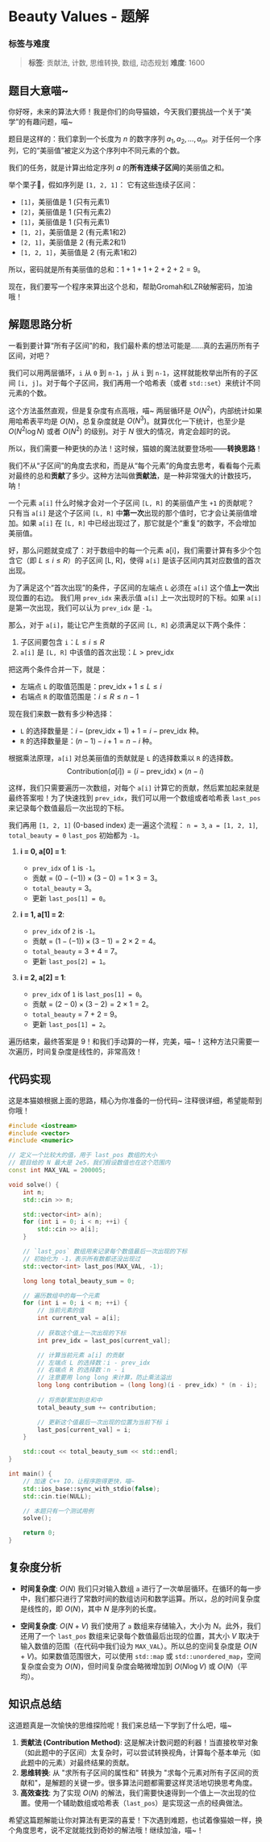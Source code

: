 # Beauty Values - 题解

### 标签与难度
> **标签**: 贡献法, 计数, 思维转换, 数组, 动态规划
> **难度**: 1600

## 题目大意喵~

你好呀，未来的算法大师！我是你们的向导猫娘，今天我们要挑战一个关于“美学”的有趣问题，喵~

题目是这样的：我们拿到一个长度为 $n$ 的数字序列 $a_1, a_2, \dots, a_n$。对于任何一个序列，它的“美丽值”被定义为这个序列中不同元素的个数。

我们的任务，就是计算出给定序列 $a$ 的**所有连续子区间**的美丽值之和。

举个栗子🌰，假如序列是 `[1, 2, 1]`：
它有这些连续子区间：
- `[1]`，美丽值是 1 (只有元素1)
- `[2]`，美丽值是 1 (只有元素2)
- `[1]`，美丽值是 1 (只有元素1)
- `[1, 2]`，美丽值是 2 (有元素1和2)
- `[2, 1]`，美丽值是 2 (有元素2和1)
- `[1, 2, 1]`，美丽值是 2 (有元素1和2)

所以，密码就是所有美丽值的总和：$1 + 1 + 1 + 2 + 2 + 2 = 9$。

现在，我们要写一个程序来算出这个总和，帮助Gromah和LZR破解密码，加油哦！

## 解题思路分析

一看到要计算“所有子区间”的和，我们最朴素的想法可能是……真的去遍历所有子区间，对吧？

我们可以用两层循环，`i` 从 `0` 到 `n-1`，`j` 从 `i` 到 `n-1`，这样就能枚举出所有的子区间 `[i, j]`。对于每个子区间，我们再用一个哈希表（或者 `std::set`）来统计不同元素的个数。

这个方法虽然直观，但是复杂度有点高哦，喵~ 两层循环是 $O(N^2)$，内部统计如果用哈希表平均是 $O(N)$，总复杂度就是 $O(N^3)$。就算优化一下统计，也至少是 $O(N^2 \log N)$ 或者 $O(N^2)$ 的级别。对于 $N$ 很大的情况，肯定会超时的说。

所以，我们需要一种更快的办法！这时候，猫娘的魔法就要登场啦——**转换思路**！

我们不从“子区间”的角度去求和，而是从“每个元素”的角度去思考，看看每个元素对最终的总和**贡献**了多少。这种方法叫做**贡献法**，是一种非常强大的计数技巧，呐！

一个元素 `a[i]` 什么时候才会对一个子区间 `[L, R]` 的美丽值产生 `+1` 的贡献呢？
只有当 `a[i]` 是这个子区间 `[L, R]` 中**第一次**出现的那个值时，它才会让美丽值增加。如果 `a[i]` 在 `[L, R]` 中已经出现过了，那它就是个“重复”的数字，不会增加美丽值。

好，那么问题就变成了：对于数组中的每一个元素 a[i]，我们需要计算有多少个包含它（即 $L \le i \le R$）的子区间 [L, R]，使得 `a[i]` 是该子区间内其对应数值的首次出现。

为了满足这个“首次出现”的条件，子区间的左端点 `L` 必须在 `a[i]` 这个值**上一次**出现位置的右边。
我们用 `prev_idx` 来表示值 `a[i]` 上一次出现时的下标。如果 `a[i]` 是第一次出现，我们可以认为 `prev_idx` 是 `-1`。

那么，对于 `a[i]`，能让它产生贡献的子区间 `[L, R]` 必须满足以下两个条件：
1.  子区间要包含 `i`：$L \le i \le R$
2.  `a[i]` 是 `[L, R]` 中该值的首次出现：$L > \text{prev\_idx}$

把这两个条件合并一下，就是：
- 左端点 `L` 的取值范围是：$\text{prev\_idx} + 1 \le L \le i$
- 右端点 `R` 的取值范围是：$i \le R \le n-1$

现在我们来数一数有多少种选择：
- `L` 的选择数量是：$i - (\text{prev\_idx} + 1) + 1 = i - \text{prev\_idx}$ 种。
- `R` 的选择数量是：$(n-1) - i + 1 = n - i$ 种。

根据乘法原理，`a[i]` 对总美丽值的贡献就是 `L` 的选择数乘以 `R` 的选择数。
$$
\text{Contribution}(a[i]) = (i - \text{prev\_idx}) \times (n - i)
$$

这样，我们只需要遍历一次数组，对每个 `a[i]` 计算它的贡献，然后累加起来就是最终答案啦！为了快速找到 `prev_idx`，我们可以用一个数组或者哈希表 `last_pos` 来记录每个数值最后一次出现的下标。

我们再用 `[1, 2, 1]` (0-based index) 走一遍这个流程：
`n = 3`, `a = [1, 2, 1]`, `total_beauty = 0`
`last_pos` 初始都为 `-1`。

1.  **i = 0, a[0] = 1**:
    - `prev_idx` of `1` is `-1`。
    - 贡献 = $(0 - (-1)) \times (3 - 0) = 1 \times 3 = 3$。
    - `total_beauty` = 3。
    - 更新 `last_pos[1] = 0`。

2.  **i = 1, a[1] = 2**:
    - `prev_idx` of `2` is `-1`。
    - 贡献 = $(1 - (-1)) \times (3 - 1) = 2 \times 2 = 4$。
    - `total_beauty` = 3 + 4 = 7。
    - 更新 `last_pos[2] = 1`。

3.  **i = 2, a[2] = 1**:
    - `prev_idx` of `1` is `last_pos[1] = 0`。
    - 贡献 = $(2 - 0) \times (3 - 2) = 2 \times 1 = 2$。
    - `total_beauty` = 7 + 2 = 9。
    - 更新 `last_pos[1] = 2`。

遍历结束，最终答案是 9！和我们手动算的一样，完美，喵~！这种方法只需要一次遍历，时间复杂度是线性的，非常高效！

## 代码实现

这是本猫娘根据上面的思路，精心为你准备的一份代码~ 注释很详细，希望能帮到你哦！

```cpp
#include <iostream>
#include <vector>
#include <numeric>

// 定义一个比较大的值，用于 last_pos 数组的大小
// 题目给的 N 最大是 2e5，我们假设数值也在这个范围内
const int MAX_VAL = 200005;

void solve() {
    int n;
    std::cin >> n;

    std::vector<int> a(n);
    for (int i = 0; i < n; ++i) {
        std::cin >> a[i];
    }

    // `last_pos` 数组用来记录每个数值最后一次出现的下标
    // 初始化为 -1，表示所有数都还没出现过
    std::vector<int> last_pos(MAX_VAL, -1);

    long long total_beauty_sum = 0;

    // 遍历数组中的每一个元素
    for (int i = 0; i < n; ++i) {
        // 当前元素的值
        int current_val = a[i];
        
        // 获取这个值上一次出现的下标
        int prev_idx = last_pos[current_val];

        // 计算当前元素 a[i] 的贡献
        // 左端点 L 的选择数：i - prev_idx
        // 右端点 R 的选择数：n - i
        // 注意要用 long long 来计算，防止乘法溢出
        long long contribution = (long long)(i - prev_idx) * (n - i);
        
        // 将贡献累加到总和中
        total_beauty_sum += contribution;

        // 更新这个值最后一次出现的位置为当前下标 i
        last_pos[current_val] = i;
    }

    std::cout << total_beauty_sum << std::endl;
}

int main() {
    // 加速 C++ IO，让程序跑得更快，喵~
    std::ios_base::sync_with_stdio(false);
    std::cin.tie(NULL);

    // 本题只有一个测试用例
    solve();

    return 0;
}
```

## 复杂度分析

- **时间复杂度**: $O(N)$
  我们只对输入数组 `a` 进行了一次单层循环。在循环的每一步中，我们都只进行了常数时间的数组访问和数学运算。所以，总的时间复杂度是线性的，即 $O(N)$，其中 $N$ 是序列的长度。

- **空间复杂度**: $O(N + V)$
  我们使用了 `a` 数组来存储输入，大小为 $N$。此外，我们还用了一个 `last_pos` 数组来记录每个数值最后出现的位置，其大小 $V$ 取决于输入数值的范围（在代码中我们设为 `MAX_VAL`）。所以总的空间复杂度是 $O(N + V)$。如果数值范围很大，可以使用 `std::map` 或 `std::unordered_map`，空间复杂度会变为 $O(N)$，但时间复杂度会略微增加到 $O(N \log V)$ 或 $O(N)$（平均）。

## 知识点总结

这道题真是一次愉快的思维探险呢！我们来总结一下学到了什么吧，喵~

1.  **贡献法 (Contribution Method)**: 这是解决计数问题的利器！当直接枚举对象（如此题中的子区间）太复杂时，可以尝试转换视角，计算每个基本单元（如此题中的元素）对最终结果的贡献。
2.  **思维转换**: 从 "求所有子区间的属性和" 转换为 "求每个元素对所有子区间的贡献和"，是解题的关键一步。很多算法问题都需要这样灵活地切换思考角度。
3.  **高效查找**: 为了实现 $O(N)$ 的解法，我们需要快速得到一个值上一次出现的位置。使用一个辅助数组或哈希表（`last_pos`）是实现这一点的经典做法。

希望这篇题解能让你对算法有更深的喜爱！下次遇到难题，也试着像猫娘一样，换个角度思考，说不定就能找到奇妙的解法哦！继续加油，喵~！